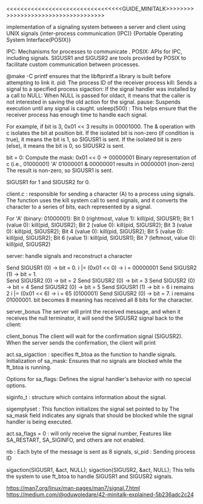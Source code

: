 <<<<<<<<<<<<<<<<<<<<<<<<<<<<<<<<<GUIDE_MINITALK>>>>>>>>>>>>>>>>>>>>>>>>>>>>>>>>>>>>

implementation of a signaling system between a server and client using UNIX signals
{inter-process communication (IPC)}
{Portable Operating System Interface(POSIX)}

IPC: Mechanisms for processes to communicate .
POSIX: APIs for IPC, including signals.
SIGUSR1 and SIGUSR2 are tools provided by POSIX to facilitate custom communication between processes.


@make -C printf ensures that the libftprintf.a library is built before attempting to link it.
pid: The process ID of the receiver process
 kill: Sends a signal to a specified process
sigaction: If the signal handler was installed by a call to
NULL: When NULL is passed for oldact, it means that the caller is not interested in saving the old action for the signal.
 pause: Suspends execution until any signal is caught.
usleep(500) : This helps ensure that the receiver process has enough time to handle each signal.
                   
For example, if bit is 3, 0x01 << 3 results in 00001000.
The & operation with c isolates the bit at position bit.
If the isolated bit is non-zero (if condition is true), it means the bit is 1, so SIGUSR1 is sent.
If the isolated bit is zero (else), it means the bit is 0, so SIGUSR2 is sent.

bit = 0:
Compute the mask: 0x01 << 0 → 00000001
Binary representation of c (i.e., 01000001) 'A'
01000001 & 00000001 results in 00000001 (non-zero)
The result is non-zero, so SIGUSR1 is sent.

SIGUSR1 for 1 and SIGUSR2 for 0.

client.c :
responsible for sending a character (A) to a process using signals. The function uses the kill system call to send signals, and it converts the character to a series of bits, each represented by a signal.

For 'A' (binary: 01000001):
Bit 0 (rightmost, value 1): kill(pid, SIGUSR1);
Bit 1 (value 0): kill(pid, SIGUSR2);
Bit 2 (value 0): kill(pid, SIGUSR2);
Bit 3 (value 0): kill(pid, SIGUSR2);
Bit 4 (value 0): kill(pid, SIGUSR2);
Bit 5 (value 0): kill(pid, SIGUSR2);
Bit 6 (value 1): kill(pid, SIGUSR1);
Bit 7 (leftmost, value 0): kill(pid, SIGUSR2)

server:
handle signals and reconstruct a character

Send SIGUSR1 (0) → bit = 0.        i |= (0x01 << 0) → i = 00000001
Send SIGUSR2 (1) → bit = 1.     
Send SIGUSR2 (0) → bit = 2
Send SIGUSR2 (0) → bit = 3
Send SIGUSR2 (0) → bit = 4
Send SIGUSR2 (0) → bit = 5
Send SIGUSR1 (1) → bit = 6   i remains 2 i |= (0x01 << 6) → i = 65 (0100001)
Send SIGUSR2 (0) → bit = 7. i remains 01000001.
bit becomes 8 meaning has received all 8 bits for the character.

server_bonus
The server will print the received message, and when it receives the null terminator, it will send the SIGUSR2 signal back to the client:

client_bonus
 The client will wait for the confirmation signal (SIGUSR2). When the server sends the confirmation, the client will print

act.sa_sigaction : specifies ft_btoa as the function to handle signals.
Initialization of sa_mask: Ensures that no signals are blocked while the ft_btoa is running.

Options for sa_flags: Defines the signal handler's behavior with no special options.

siginfo_t : structure which contains information about the signal.

sigemptyset :  This function initializes the signal set pointed to by 
The sa_mask field indicates any signals that should be blocked while the signal handler is being executed. 

act.sa_flags = 0 :  will only receive the signal number, Features like SA_RESTART, SA_SIGINFO, and others are not enabled.

nb :
Each byte of the message is sent as 8 signals,
si_pid : Sending process ID

sigaction(SIGUSR1, &act, NULL);
sigaction(SIGUSR2, &act, NULL);
This tells the system to use ft_btoa to handle SIGUSR1 and SIGUSR2 signals.


https://man7.org/linux/man-pages/man7/signal.7.html
https://medium.com/@oduwoledare/42-minitalk-explained-5b236adc2c24
